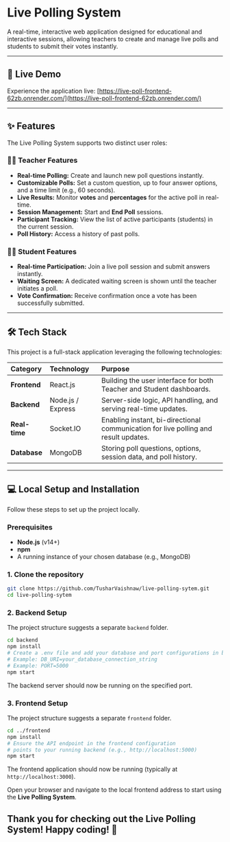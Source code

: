 # Live Polling System

A real-time, interactive web application designed for educational and interactive sessions, allowing teachers to create and manage live polls and students to submit their votes instantly.

-----

## 🚀 Live Demo

Experience the application live:
[https://live-poll-frontend-62zb.onrender.com/](https://live-poll-frontend-62zb.onrender.com/)

-----

## ✨ Features

The Live Polling System supports two distinct user roles:

### 🧑‍🏫 Teacher Features

  * **Real-time Polling:** Create and launch new poll questions instantly.
  * **Customizable Polls:** Set a custom question, up to four answer options, and a time limit (e.g., 60 seconds).
  * **Live Results:** Monitor **votes** and **percentages** for the active poll in real-time.
  * **Session Management:** Start and **End Poll** sessions.
  * **Participant Tracking:** View the list of active participants (students) in the current session.
  * **Poll History:** Access a history of past polls.

### 🧑‍💻 Student Features

  * **Real-time Participation:** Join a live poll session and submit answers instantly.
  * **Waiting Screen:** A dedicated waiting screen is shown until the teacher initiates a poll.
  * **Vote Confirmation:** Receive confirmation once a vote has been successfully submitted.

-----

## 🛠️ Tech Stack

This project is a full-stack application leveraging the following technologies:

| Category | Technology | Purpose |
| :--- | :--- | :--- |
| **Frontend** | React.js | Building the user interface for both Teacher and Student dashboards. |
| **Backend** | Node.js / Express | Server-side logic, API handling, and serving real-time updates. |
| **Real-time** | Socket.IO  | Enabling instant, bi-directional communication for live polling and result updates. |
| **Database** | MongoDB | Storing poll questions, options, session data, and poll history. |

-----

## 💻 Local Setup and Installation

Follow these steps to set up the project locally.

### Prerequisites

  * **Node.js** (v14+)
  * **npm** 
  * A running instance of your chosen database (e.g., MongoDB)

### 1\. Clone the repository

```bash
git clone https://github.com/TusharVaishnaw/live-polling-sytem.git
cd live-polling-sytem
```

### 2\. Backend Setup

The project structure suggests a separate `backend` folder.

```bash
cd backend
npm install
# Create a .env file and add your database and port configurations in backend
# Example: DB_URI=your_database_connection_string
# Example: PORT=5000
npm start
```

The backend server should now be running on the specified port.

### 3\. Frontend Setup

The project structure suggests a separate `frontend` folder.

```bash
cd ../frontend
npm install
# Ensure the API endpoint in the frontend configuration
# points to your running backend (e.g., http://localhost:5000)
npm start
```

The frontend application should now be running (typically at `http://localhost:3000`).

Open your browser and navigate to the local frontend address to start using the **Live Polling System**.

## Thank you for checking out the Live Polling System! Happy coding! 🎉








